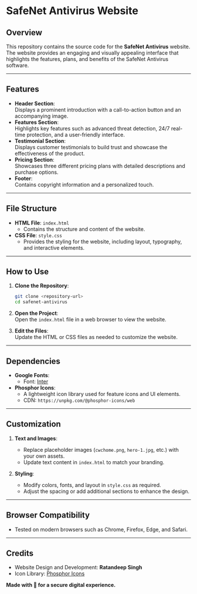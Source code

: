# SafeNet Antivirus Website  

## Overview  
This repository contains the source code for the **SafeNet Antivirus** website. The website provides an engaging and visually appealing interface that highlights the features, plans, and benefits of the SafeNet Antivirus software.  

---

## Features  
- **Header Section**:  
  Displays a prominent introduction with a call-to-action button and an accompanying image.  
- **Features Section**:  
  Highlights key features such as advanced threat detection, 24/7 real-time protection, and a user-friendly interface.  
- **Testimonial Section**:  
  Displays customer testimonials to build trust and showcase the effectiveness of the product.  
- **Pricing Section**:  
  Showcases three different pricing plans with detailed descriptions and purchase options.  
- **Footer**:  
  Contains copyright information and a personalized touch.  

---

## File Structure  
- **HTML File**: `index.html`  
  - Contains the structure and content of the website.  
- **CSS File**: `style.css`  
  - Provides the styling for the website, including layout, typography, and interactive elements.  

---

## How to Use  

1. **Clone the Repository**:  
   ```bash  
   git clone <repository-url>  
   cd safenet-antivirus  
   ```  

2. **Open the Project**:  
   Open the `index.html` file in a web browser to view the website.  

3. **Edit the Files**:  
   Update the HTML or CSS files as needed to customize the website.  

---

## Dependencies  
- **Google Fonts**:  
  - Font: [Inter](https://fonts.google.com/specimen/Inter)  
- **Phosphor Icons**:  
  - A lightweight icon library used for feature icons and UI elements.  
  - CDN: `https://unpkg.com/@phosphor-icons/web`  

---

## Customization  
1. **Text and Images**:  
   - Replace placeholder images (`cwchome.png`, `hero-1.jpg`, etc.) with your own assets.  
   - Update text content in `index.html` to match your branding.  

2. **Styling**:  
   - Modify colors, fonts, and layout in `style.css` as required.  
   - Adjust the spacing or add additional sections to enhance the design.  

---

## Browser Compatibility  
- Tested on modern browsers such as Chrome, Firefox, Edge, and Safari.  

---

## Credits  
- Website Design and Development: **Ratandeep Singh**  
- Icon Library: [Phosphor Icons](https://phosphoricons.com)  

**Made with 💙 for a secure digital experience.**  
